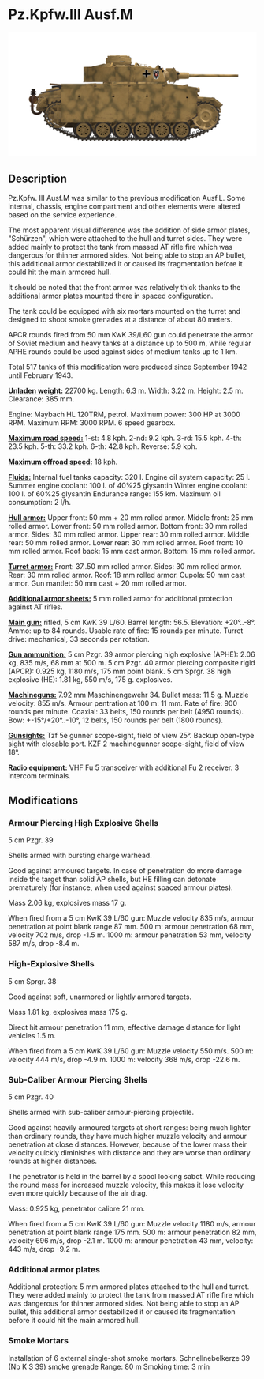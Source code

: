 # Pz.Kpfw.III Ausf.M

![_pziii-m](../images/_pziii-m.png)

## Description

Pz.Kpfw. III Ausf.M was similar to the previous modification Ausf.L. Some internal, chassis, engine compartment and other elements were altered based on the service experience.

The most apparent visual difference was the addition of side armor plates, "Schürzen", which were attached to the hull and turret sides. They were added mainly to protect the tank from massed AT rifle fire which was dangerous for thinner armored sides. Not being able to stop an AP bullet, this additional armor destabilized it or caused its fragmentation before it could hit the main armored hull.

It should be noted that the front armor was relatively thick thanks to the additional armor plates mounted there in spaced configuration.

The tank could be equipped with six mortars mounted on the turret and designed to shoot smoke grenades at a distance of about 80 meters.

APCR rounds fired from 50 mm KwK 39/L60 gun could penetrate the armor of Soviet medium and heavy tanks at a distance up to 500 m, while regular APHE rounds could be used against sides of medium tanks up to 1 km.

Total 517 tanks of this modification were produced since September 1942 until February 1943.

<b><u>Unladen weight:</u></b> 22700 kg.
Length: 6.3 m.
Width: 3.22 m.
Height: 2.5 m.
Clearance: 385 mm.

Engine: Maybach HL 120TRM, petrol.
Maximum power: 300 HP at 3000 RPM.
Maximum RPM: 3000 RPM.
6 speed gearbox.

<b><u>Maximum road speed:</u></b>
1-st: 4.8 kph.
2-nd: 9.2 kph.
3-rd: 15.5 kph.
4-th: 23.5 kph.
5-th: 33.2 kph.
6-th: 42.8 kph.
Reverse: 5.9 kph.

<b><u>Maximum offroad speed:</u></b> 18 kph.

<b><u>Fluids:</u></b>
Internal fuel tanks capacity: 320 l.
Engine oil system capacity: 25 l.
Summer engine coolant: 100 l. of 40%25 glysantin
Winter engine coolant: 100 l. of 60%25 glysantin
Endurance range: 155 km.
Maximum oil consumption: 2 l/h.

<b><u>Hull armor:</u></b>
Upper front: 50 mm + 20 mm rolled armor.
Middle front: 25 mm rolled armor.
Lower front: 50 mm rolled armor.
Bottom front: 30 mm rolled armor.
Sides: 30 mm rolled armor.
Upper rear: 30 mm rolled armor.
Middle rear: 50 mm rolled armor.
Lower rear: 30 mm rolled armor.
Roof front: 10 mm rolled armor.
Roof back: 15 mm cast armor.
Bottom: 15 mm rolled armor.

<b><u>Turret armor:</u></b>
Front: 37..50 mm rolled armor.
Sides: 30 mm rolled armor.
Rear: 30 mm rolled armor.
Roof: 18 mm rolled armor.
Cupola: 50 mm cast armor.
Gun mantlet: 50 mm cast + 20 mm rolled armor.

<b><u>Additional armor sheets:</u></b>
5 mm rolled armor for additional protection against AT rifles.

<b><u>Main gun:</u></b> rifled, 5 cm KwK 39 L/60.
Barrel length: 56.5.
Elevation: +20°..-8°.
Ammo: up to 84 rounds.
Usable rate of fire: 15 rounds per minute.
Turret drive: mechanical, 33 seconds per rotation.

<b><u>Gun ammunition:</u></b>
5 cm Pzgr. 39 armor piercing high explosive (APHE): 2.06 kg, 835 m/s, 68 mm at 500 m.
5 cm Pzgr. 40 armor piercing composite rigid (APCR): 0.925 kg, 1180 m/s, 175 mm point blank.
5 cm Sprgr. 38 high explosive (HE): 1.81 kg, 550 m/s, 175 g. explosives.

<b><u>Machineguns:</u></b> 7.92 mm Maschinengewehr 34.
Bullet mass: 11.5 g.
Muzzle velocity: 855 m/s.
Armour pentration at 100 m: 11 mm.
Rate of fire: 900 rounds per minute.
Coaxial: 33 belts, 150 rounds per belt (4950 rounds).
Bow: +-15°/+20°..-10°, 12 belts, 150 rounds per belt (1800 rounds).

<b><u>Gunsights:</u></b>
Tzf 5e gunner scope-sight, field of view 25°.
Backup open-type sight with closable port.
KZF 2 machinegunner scope-sight, field of view 18°.

<b><u>Radio equipment:</u></b>
VHF Fu 5 transceiver with additional Fu 2 receiver.
3 intercom terminals.


## Modifications


### Armour Piercing High Explosive Shells

5 cm Pzgr. 39

Shells armed with bursting charge warhead.

Good against armoured targets. In case of penetration do more damage inside the target than solid AP shells, but HE filling can detonate prematurely (for instance, when used against spaced armour plates).

Mass 2.06 kg, explosives mass 17 g.

When fired from a 5 cm KwK 39 L/60 gun:
Muzzle velocity 835 m/s, armour penetration at point blank range 87 mm.
500 m: armour penetration 68 mm, velocity 702 m/s, drop -1.5 m.
1000 m: armour penetration 53 mm, velocity 587 m/s, drop -8.4 m.


### High-Explosive Shells

5 cm Sprgr. 38

Good against soft, unarmored or lightly armored targets.

Mass 1.81 kg, explosives mass 175 g.

Direct hit armour penetration 11 mm, effective damage distance for light vehicles 1.5 m.

When fired from a 5 cm KwK 39 L/60 gun:
Muzzle velocity 550 m/s.
500 m: velocity 444 m/s, drop -4.9 m.
1000 m: velocity 368 m/s, drop -22.6 m.


### Sub-Caliber Armour Piercing Shells

5 cm Pzgr. 40

Shells armed with sub-caliber armour-piercing projectile.

Good against heavily armoured targets at short ranges: being much lighter than ordinary rounds, they have much higher muzzle velocity and armour penetration at close distances. However, because of the lower mass their velocity quickly diminishes with distance and they are worse than ordinary rounds at higher distances.

The penetrator is held in the barrel by a spool looking sabot. While reducing the round mass for increased muzzle velocity, this makes it lose velocity even more quickly because of the air drag.

Mass: 0.925 kg, penetrator calibre 21 mm.

When fired from a 5 cm KwK 39 L/60 gun:
Muzzle velocity 1180 m/s, armour penetration at point blank range 175 mm.
500 m: armour penetration 82 mm, velocity 696 m/s, drop -2.1 m.
1000 m: armour penetration 43 mm, velocity: 443 m/s, drop -9.2 m.


### Additional armor plates

Additional protection: 5 mm armored plates attached to the hull and turret. They were added mainly to protect the tank from massed AT rifle fire which was dangerous for thinner armored sides. Not being able to stop an AP bullet, this additional armor destabilized it or caused its fragmentation before it could hit the main armored hull.


### Smoke Mortars

Installation of 6 external single-shot smoke mortars.
Schnellnebelkerze 39 (Nb K S 39) smoke grenade
Range: 80 m
Smoking time: 3 min